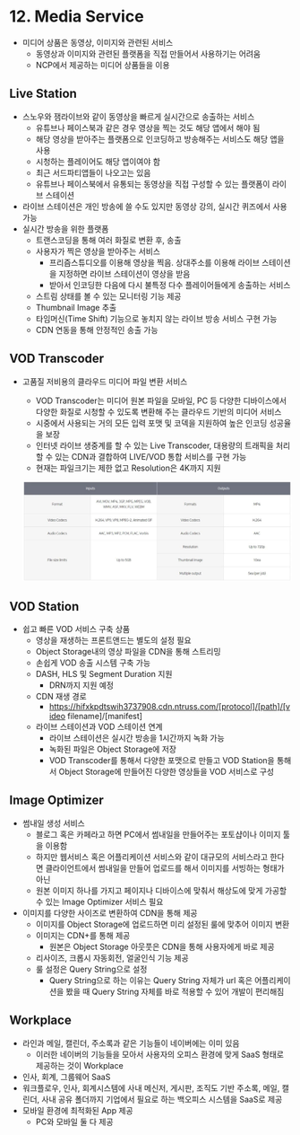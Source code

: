 # 12. Media Service

- 미디어 상품은 동영상, 이미지와 관련된 서비스
  - 동영상과 이미지와 관련된 플랫폼을 직접 만들어서 사용하기는 어려움
  - NCP에서 제공하는 미디어 상품들을 이용



## Live Station

- 스노우와 잼라이브와 같이 동영상을 빠르게 실시간으로 송출하는 서비스
  - 유튜브나 페이스북과 같은 경우 영상을 찍는 것도 해당 앱에서 해야 됨
  - 해당 영상을 받아주는 플랫폼으로 인코딩하고 방송해주는 서비스도 해당 앱을 사용
  - 시청하는 플레이어도 해당 앱이여야 함
  - 최근 서드파티앱들이 나오고는 있음
  - 유튜브나 페이스북에서 유통되는 동영상을 직접 구성할 수 있는 플랫폼이 라이브 스테이션
- 라이브 스테이션은 개인 방송에 쓸 수도 있지만 동영상 강의, 실시간 퀴즈에서 사용 가능
- 실시간 방송을 위한 플랫폼
  - 트랜스코딩을 통해 여러 화질로 변환 후, 송출
  - 사용자가 찍은 영상을 받아주는 서비스
    - 프리즘스튜디오를 이용해 영상을 찍음. 상대주소를 이용해 라이브 스테이션을 지정하면 라이브 스테이션이 영상을 받음
    - 받아서 인코딩한 다음에 다시 불특정 다수 플레이어들에게 송출하는 서비스
  - 스트림 상태를 볼 수 있는 모니터링 기능 제공
  - Thumbnail Image 추출
  - 타임머신(Time Shift) 기능으로 놓치지 않는 라이브 방송 서비스 구현 가능
  - CDN 연동을 통해 안정적인 송출 가능



## VOD Transcoder

- 고품질 저비용의 클라우드 미디어 파일 변환 서비스

  - VOD Transcoder는 미디어 원본 파일을 모바일, PC 등 다양한 디바이스에서 다양한 화질로 시청할 수 있도록 변환해 주는 클라우드 기반의 미디어 서비스
  - 시중에서 사용되는 거의 모든 입력 포맷 및 코덱을 지원하여 높은 인코딩 성공율을 보장
  - 인터넷 라이브 생중계를 할 수 있는 Live Transcoder, 대용량의 트래픽을 처리할 수 있는 CDN과 결합하여 LIVE/VOD 통합 서비스를 구현 가능
  - 현재는 파일크기는 제한 없고 Resolution은 4K까지 지원

  ![image-20210201141022929](images/image-20210201141022929.png)



## VOD Station

- 쉽고 빠른 VOD 서비스 구축 상품
  - 영상을 재생하는 프론트앤드는 별도의 설정 필요
  - Object Storage내의 영상 파일을 CDN을 통해 스트리밍
  - 손쉽게 VOD 송출 시스템 구축 가능
  - DASH, HLS 및 Segment Duration 지원
    - DRN까지 지원 예정
  - CDN 재생 경로
    - https://hifxkpdtswih3737908.cdn.ntruss.com/[protocol]/[path]/[video filename]/[manifest]
  - 라이브 스테이션과 VOD 스테이션 연계
    - 라이브 스테이션은 실시간 방송을 1시간까지 녹화 가능 
    - 녹화된 파일은 Object Storage에 저장
    - VOD Transcoder를 통해서 다양한 포맷으로 만들고 VOD Station을 통해서 Object Storage에 만들어진 다양한 영상들을 VOD 서비스로 구성



## Image Optimizer

- 썸내일 생성 서비스
  - 블로그 혹은 카페라고 하면 PC에서 썸내일을 만들어주는 포토샵이나 이미지 툴을 이용함
  - 하지만 웹서비스 혹은 어플리케이션 서비스와 같이 대규모의 서비스라고 한다면 클라이언트에서 썸내일을 만들어 업로드를 해서 이미지를 서빙하는 형태가 아닌
  - 원본 이미지 하나를 가지고 페이지나 디바이스에 맞춰서 해상도에 맞게 가공할 수 있는 Image Optimizer 서비스 필요
- 이미지를 다양한 사이즈로 변환하여 CDN을 통해 제공
  - 이미지를 Object Storage에 업로드하면 미리 설정된 룰에 맞추어 이미지 변환
  - 이미지는 CDN+를 통해 제공
    - 원본은 Object Storage 아웃풋은 CDN을 통해 사용자에게 바로 제공
  - 리사이즈, 크롭시 자동회전, 얼굴인식 기능 제공
  - 룰 설정은 Query String으로 설정
    - Query String으로 하는 이유는 Query String 자체가 url 혹은 어플리케이션을 봤을 때 Query String 자체를 바로 적용할 수 있어 개발이 편리해짐



## Workplace

- 라인과 메일, 캘린더, 주소록과 같은 기능들이 네이버에는 이미 있음
  - 이러한 네이버의 기능들을 모아서 사용자의 오피스 환경에 맞게 SaaS 형태로 제공하는 것이 Workplace
- 인사, 회계, 그룹웨어 SaaS
- 워크플로우, 인사, 회계시스템에 사내 메신저, 게시판, 조직도 기반 주소록, 메일, 캘린더, 사내 공유 폴더까지 기업에서 필요로 하는 백오피스 시스템을 SaaS로 제공
- 모바일 환경에 최적화된 App 제공
  - PC와 모바일 둘 다 제공


